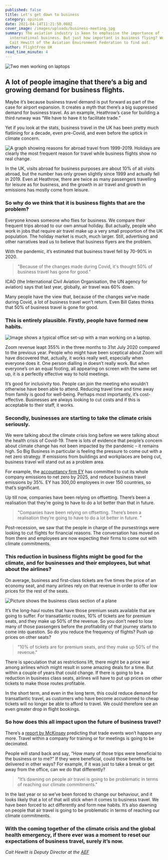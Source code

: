 ```yaml
---
published: false
title: Let's get down to business
category: opinion
date: 2021-04-14T11:21:50.008Z
cover_image: /images/uploads/business-meeting.jpg
summary: The aviation industry is keen to emphasise the importance of flying for
  international business. But just how important is business flying? We talk to
  Cait Hewitt of the Aviation Environment Federation to find out.
author: FlightFree UK
read_time_minute: 4
---
```

![Two men working on laptops ](/images/uploads/business-meeting.jpg)

## A lot of people imagine that there’s a big and growing demand for business flights.

Maybe it’s because business travel demand is put forward as part of the case for airport expansion. It creates a myth that there’s a big suppressed demand for business travel. As an example, Heathrow’s case for building a third runway was “We have to have it to facilitate trade.”

Yet if you look at the stats, business travel in the UK has been pretty much flatlining for a decade, even pre-Covid, and even before the uptick in climate concern.

![A graph showing reasons for abroad travel from 1999-2019. Holidays are clearly the most frequent reason for travel while business flights show no real change.](/images/uploads/ons-travel-trends.jpg)

In the UK, visits abroad for business purposes are about 10% of all visits abroad, but the number has only grown slightly since 1999 and actually fell in 2019. Even at Heathrow, there are twice as many passengers travelling for leisure as for business, and the growth in air travel and growth in emissions has mostly come from leisure.

### So why do we think that it is business flights that are the problem?

Everyone knows someone who flies for business. We compare their frequent trips abroad to our own annual holiday. But actually, people who work in jobs that require air travel make up a very small proportion of the UK population. The holiday market is much, much larger. Still, advertising and other narratives lead us to believe that business flyers are the problem.

With the pandemic, it’s estimated that business travel fell by 70-90% in 2020.

> "Because of the changes made during Covid, it's thought 50% of business travel has gone for good." 

ICAO (the International Civil Aviation Organisation, the UN agency for aviation) says that last year, globally, air travel was 60% down. 

Many people have the view that, because of the changes we’ve made during Covid, a lot of business travel won’t return. Even Bill Gates thinks that 50% of business travel is gone for good. 

### This is entirely plausible. Firstly, people have formed new habits.

![Image shows a typical office set-up with a man working on a laptop.](/images/uploads/tyler-franta-office-work-job-unsplash.jpg)

Zoom revenue leapt 355% in the three months to 31st July 2020 compared to the previous year. People who might have been sceptical about Zoom will have discovered that, actually, it works really well, especially when everyone does it. One person dialling in doesn’t really work. But when everyone’s on an equal footing, all appearing on screen with the same set up, it is a perfectly effective way to hold meetings.

It’s good for inclusivity too. People can join the meeting who wouldn’t otherwise have been able to attend. Reducing travel time and time away from family is good for well-being. Perhaps most importantly, it’s cost-effective. Businesses are always looking to cut costs and if this is acceptable to their staff, it works.

### Secondly, businesses are starting to take the climate crisis seriously.

We were talking about the climate crisis long before we were talking about the health crisis of Covid-19. There is lots of evidence that people’s concern about climate change has not been impacted by the pandemic – it remains high. So Big Business in particular is feeling the pressure to come out with a net zero strategy. If emissions from buildings and workplaces are being cut, business travel will stand out as a problem area.

For example, the [accountancy firm EY](https://www.ey.com/en_uk/news/2021/01/ey-announces-ambition-to-be-carbon-negative-in-2021) has committed to cut its whole company emissions to net zero by 2025, and reduce business travel emissions by 35%.  EY has 300,00 employees in over 150 countries, so that’s significant. 

Up till now, companies have been relying on offsetting. There’s been a realisation that they’re going to have to do a lot better than that in future. 

> "Companies have been relying on offsetting. There’s been a realisation they’re going to have to do a lot better in future. "

Post-recession, we saw that the people in charge of the pursestrings were looking to cut flights for financial reasons. The conversation has moved on from there and employees are now expecting their firms to come out with climate commitments.

### This reduction in business flights might be good for the climate, and for businesses and their employees, but what about the airlines?

On average, business and first-class tickets are five times the price of an economy seat, and many airlines rely on that revenue in order to offer low prices for the rest of the seats. 

![Picture shows the business class section of a plane](/images/uploads/business_class.jpg)

It’s the long-haul routes that have those premium seats available that are going to suffer. For transatlantic routes, 10% of tickets are for premium seats, and they make up 50% of the revenue. So you don’t need to lose many of those passengers before the profitability of that journey starts to come into question. So do you reduce the frequency of flights? Push up prices on other seats?

> "10% of tickets are for premium seats, and they make up 50% of the revenue."

There is speculation that as restrictions lift, there might be a price war among airlines which might result in some amazing deals for a time. But within a couple of years that could change. If there is going to be a reduction in business class seats, airlines will have to put up prices on other tickets to make those routes profitable.

In the short term, and even in the long term, this could reduce demand for transatlantic travel, as customers who have become accustomed to cheap tickets will no longer be able to afford to travel. We could therefore see an even greater drop in flight bookings.

### So how does this all impact upon the future of business travel?

There’s a [report by McKinsey](https://www.mckinsey.com/~/media/mckinsey/industries/travel%20transport%20and%20logistics/our%20insights/the%20travel%20industry%20turned%20upside%20down%20insights%20analysis%20and%20actions%20for%20travel%20executives/the-travel-industry-turned-upside-down-insights-analysis-and-actions-for-travel-executives.pdf) predicting that trade events won’t happen any more. Travel within a company for training or for meetings is going to be decimated. 

People will stand back and say, “How many of those trips were beneficial to the business or to me?” If they were beneficial, could those benefits be delivered in other ways?  For example, if it was just to take a break or get away from the office, can we do that differently?

> "It’s dawning on people air travel is going to be problematic in terms of reaching our climate commitments." 

In the last year or so we’ve been forced to change our behaviour, and it looks likely that a lot of that will stick when it comes to business travel. We have been forced to act differently and form new habits. It’s also dawning on people that air travel is going to be problematic in terms of reaching our climate commitments. 

### With the coming together of the climate crisis and the global health emergency, if there ever was a moment to reset our expectations of business travel, surely it’s now.

*Cait Hewitt is Deputy Director at the [AEF](https://www.aef.org.uk/)*